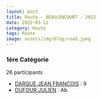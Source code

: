 ```yaml
---
layout: post
title: Route - BEAULENCOURT - 2022
date: 2022-03-12
category: Route
tags: Route
image: assets/img/blog/road.jpeg
---
```


### 1ère Catégorie
26 participants
- [DARQUE JEAN FRANCOIS](https://teamspecializedlille.cc/coureurs/darquejeanfrancois) : 9
- [DUFOUR JULIEN](https://teamspecializedlille.cc/coureurs/dufourjulien) : Ab
